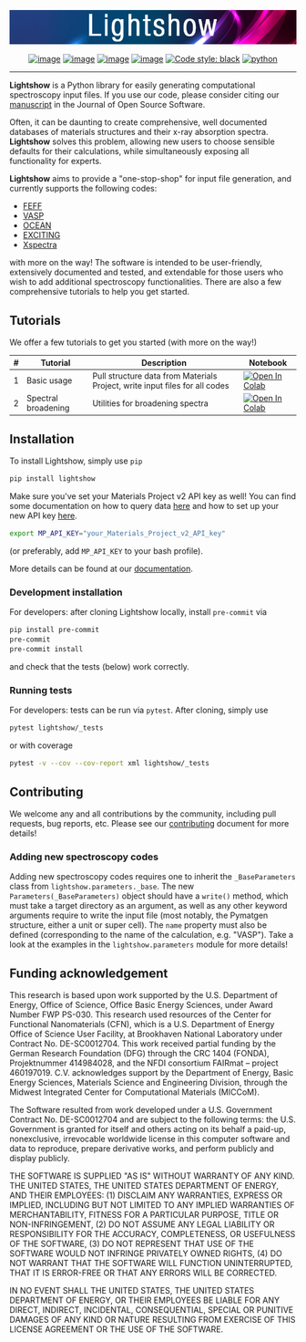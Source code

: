 <div align="center">
    
![sysfs line plot](https://raw.githubusercontent.com/AI-multimodal/Lightshow/master/docs/_static/images/lightshow.jpg)

[![image](https://joss.theoj.org/papers/a9cabcd7f4b85a926a797997c6622b43/status.svg)](https://joss.theoj.org/papers/a9cabcd7f4b85a926a797997c6622b43)
[![image](https://github.com/AI-multimodal/Lightshow/actions/workflows/ci.yml/badge.svg)](https://github.com/AI-multimodal/Lightshow/actions/workflows/ci.yml)
[![image](https://codecov.io/gh/AI-multimodal/Lightshow/branch/master/graph/badge.svg?token=CW7BMFA5O7)](https://codecov.io/gh/AI-multimodal/Lightshow)
[![image](https://app.codacy.com/project/badge/Grade/d31a4e18672c4d71bbaafa719181c140)](https://www.codacy.com/gh/AI-multimodal/Lightshow/dashboard?utm_source=github.com&amp;utm_medium=referral&amp;utm_content=AI-multimodal/Lightshow&amp;utm_campaign=Badge_Grade)
[![Code style: black](https://img.shields.io/badge/code%20style-black-000000.svg)](https://github.com/psf/black)
[![python](https://img.shields.io/badge/-Python_3.9+-blue?logo=python&logoColor=white)](https://github.com/pre-commit/pre-commit)
</div>
    
------------------------------------------------------------------------

**Lightshow** is a Python library for easily generating computational
spectroscopy input files. If you use our code, please consider citing our [manuscript](https://doi.org/10.21105/joss.05182)
in the Journal of Open Source Software.

Often, it can be daunting to create comprehensive, well documented
databases of materials structures and their x-ray absorption spectra.
**Lightshow** solves this problem, allowing new users to choose sensible
defaults for their calculations, while simultaneously exposing all
functionality for experts.

**Lightshow** aims to provide a \"one-stop-shop\" for input file
generation, and currently supports the following codes:

-   [FEFF](https://feff.phys.washington.edu)
-   [VASP](https://www.vasp.at)
-   [OCEAN](https://www.nist.gov/services-resources/software/ocean)
-   [EXCITING](https://exciting-code.org)
-   [Xspectra](https://gitlab.com/QEF/q-e/-/tree/master/XSpectra)

with more on the way! The software is intended to be user-friendly,
extensively documented and tested, and extendable for those users who
wish to add additional spectroscopy functionalities. There are also a
few comprehensive tutorials to help you get started.

## Tutorials

We offer a few tutorials to get you started (with more on the way!)

| # | Tutorial | Description | Notebook |
| ------------- | ------------- | ------------- | ------------- |
| 1 | Basic usage | Pull structure data from Materials Project, write input files for all codes | [![Open In Colab](https://colab.research.google.com/assets/colab-badge.svg)](https://colab.research.google.com/github/AI-multimodal/Lightshow/blob/master/notebooks/00_basic_usage.ipynb) |
| 2 | Spectral broadening | Utilities for broadening spectra |[![Open In Colab](https://colab.research.google.com/assets/colab-badge.svg)](https://colab.research.google.com/github/AI-multimodal/Lightshow/blob/master/notebooks/01_Ti_K_anatase_broaden.ipynb) |


## Installation

To install Lightshow, simply use `pip`

``` bash
pip install lightshow
```

Make sure you've set your Materials Project v2 API key as well! You can find some documentation on how to query data [here](https://docs.materialsproject.org/downloading-data/using-the-api/querying-data) and how to set up your new API key [here](https://next-gen.materialsproject.org/api).

```bash
export MP_API_KEY="your_Materials_Project_v2_API_key"
```

(or preferably, add `MP_API_KEY` to your bash profile).

More details can be found at our [documentation](https://ai-multimodal.github.io/Lightshow/installation.html).

### Development installation

For developers: after cloning Lightshow locally, install `pre-commit` via

```bash
pip install pre-commit
pre-commit
pre-commit install
```

and check that the tests (below) work correctly.

### Running tests

For developers: tests can be run via `pytest`. After cloning, simply use

```bash
pytest lightshow/_tests
```

or with coverage

```bash
pytest -v --cov --cov-report xml lightshow/_tests
```


## Contributing 

We welcome any and all contributions by the community, including pull requests, bug reports, etc.
Please see our [contributing](https://github.com/AI-multimodal/Lightshow/blob/master/CONTRIBUTING.md) document for more details!

### Adding new spectroscopy codes

Adding new spectroscopy codes requires one to inherit the `_BaseParameters` class from `lightshow.parameters._base`.
The new `Parameters(_BaseParameters)` object should have a `write()` method, which must take a target directory as an
argument, as well as any other keyword arguments require to write the input file (most notably, the Pymatgen structure,
either a unit or super cell). The `name` property must also be defined (corresponding to the name of the calculation,
e.g. "VASP"). Take a look at the examples in the `lightshow.parameters` module for more details!


## Funding acknowledgement

This research is based upon work supported by the U.S. Department of
Energy, Office of Science, Office Basic Energy Sciences, under Award
Number FWP PS-030. This research used resources of the Center for
Functional Nanomaterials (CFN), which is a U.S. Department of Energy
Office of Science User Facility, at Brookhaven National Laboratory under
Contract No. DE-SC0012704. This work received partial funding by the German Research Foundation
(DFG) through the CRC 1404 (FONDA), Projektnummer 414984028, and the NFDI consortium FAIRmat – project 460197019.
C.V. acknowledges support by the Department of Energy, Basic Energy Sciences, Materials Science and Engineering Division,
through the Midwest Integrated Center for Computational Materials (MICCoM).

The Software resulted from work developed under a U.S. Government
Contract No. DE-SC0012704 and are subject to the following terms: the
U.S. Government is granted for itself and others acting on its behalf a
paid-up, nonexclusive, irrevocable worldwide license in this computer
software and data to reproduce, prepare derivative works, and perform
publicly and display publicly.

THE SOFTWARE IS SUPPLIED \"AS IS\" WITHOUT WARRANTY OF ANY KIND. THE
UNITED STATES, THE UNITED STATES DEPARTMENT OF ENERGY, AND THEIR
EMPLOYEES: (1) DISCLAIM ANY WARRANTIES, EXPRESS OR IMPLIED, INCLUDING
BUT NOT LIMITED TO ANY IMPLIED WARRANTIES OF MERCHANTABILITY, FITNESS
FOR A PARTICULAR PURPOSE, TITLE OR NON-INFRINGEMENT, (2) DO NOT ASSUME
ANY LEGAL LIABILITY OR RESPONSIBILITY FOR THE ACCURACY, COMPLETENESS, OR
USEFULNESS OF THE SOFTWARE, (3) DO NOT REPRESENT THAT USE OF THE
SOFTWARE WOULD NOT INFRINGE PRIVATELY OWNED RIGHTS, (4) DO NOT WARRANT
THAT THE SOFTWARE WILL FUNCTION UNINTERRUPTED, THAT IT IS ERROR-FREE OR
THAT ANY ERRORS WILL BE CORRECTED.

IN NO EVENT SHALL THE UNITED STATES, THE UNITED STATES DEPARTMENT OF
ENERGY, OR THEIR EMPLOYEES BE LIABLE FOR ANY DIRECT, INDIRECT,
INCIDENTAL, CONSEQUENTIAL, SPECIAL OR PUNITIVE DAMAGES OF ANY KIND OR
NATURE RESULTING FROM EXERCISE OF THIS LICENSE AGREEMENT OR THE USE OF
THE SOFTWARE.
